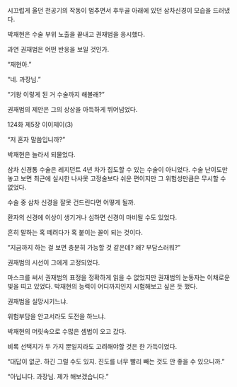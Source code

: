 시끄럽게 울던 천공기의 작동이 멈추면서 후두골 아래에 있던 삼차신경이 모습을 드러냈다.

박재현은 수술 부위 노출을 끝내고 권재범을 응시했다.

과연 권재범은 어떤 반응을 보일 것인가.

“재현아.”

“네. 과장님.”

“기왕 이렇게 된 거 수술까지 해볼래?”

권재범의 제안은 그의 상상을 아득하게 뛰어넘었다.

124화 제5장 이이제이(3)

“저 혼자 말씀입니까?”

박재현은 놀라서 되물었다.

삼차 신경통 수술은 레지던트 4년 차가 집도할 수 있는 수술이 아니었다. 수술 난이도만 놓고 보면 최근에 실시한 나사못 고정술보다 쉬운 편이지만 그 위험성만큼은 무시할 수 없었다.

수술 중 삼차 신경을 잘못 건드린다면 어떻게 될까.

환자의 신경에 이상이 생기거나 심하면 신경이 마비될 수도 있었다.

흔히 말하는 혹 떼려다가 혹 붙이는 꼴이 되는 것이다.

“지금까지 하는 걸 보면 충분히 가능할 것 같은데? 왜? 부담스러워?”

권재범의 시선이 그에게 고정되었다.

마스크를 써서 권재범의 표정을 정확하게 읽을 수 없었지만 권재범의 눈동자는 이채로운 빛을 띠고 있었다. 박재현의 능력이 어디까지인지 시험해보고 싶은 듯 했다.

권재범을 실망시키느냐.

위험부담을 안고서라도 도전을 하느냐.

박재현의 머릿속으로 수많은 셈법이 오고 갔다.

비록 선택지가 두 가지 뿐일지라도 고려해야할 것은 한 가득이었다.

“대답이 없군. 하긴 그럴 수도 있지. 진도를 너무 빨리 빼는 것도 안 좋을 수 있으니까.”

“아닙니다. 과장님. 제가 해보겠습니다.”